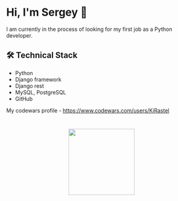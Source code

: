 


# Hi, I'm Sergey 👋
I am currently in the process of looking for my first job as a Python developer.





## 🛠 Technical Stack
*   Python
*   Django framework
*   Django rest
*   MySQL, PostgreSQL
*   GitHub



My codewars profile - https://www.codewars.com/users/KiRastel


<div align="center" style="margin: 40px 0">
   <a href="http://linkedin.com/in/%D1%81%D0%B5%D1%80%D0%B3%D0%B5%D0%B9-%D0%BD%D0%B8%D0%BA%D0%B8%D1%82%D0%B8%D0%BD-75738a231">
       <img width="175px" src="https://img.shields.io/badge/LinkedIn-0077B5?style=for-the-badge&logo=linkedin&logoColor=white">
   </a>
</div>

